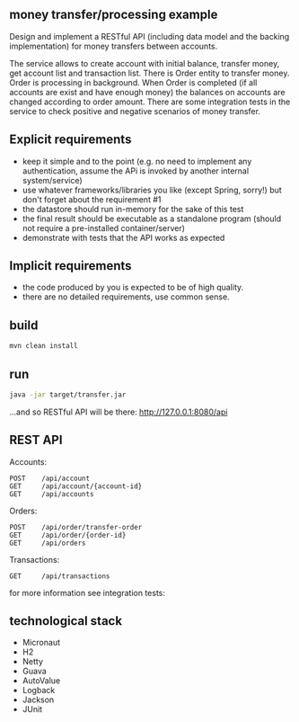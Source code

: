 
money transfer/processing example
---------------------------------


Design and implement a RESTful API (including data model and the backing implementation) for money transfers between accounts.


The service allows to create account with initial balance, transfer money, get account list and transaction list.
There is Order entity to transfer money. Order is processing in background.
When Order is completed (if all accounts are exist and have enough money) the balances on accounts are changed
according to order amount.
There are some integration tests in the service to check positive and negative scenarios of money transfer.


Explicit requirements
---------------------

* keep it simple and to the point (e.g. no need to implement any authentication, assume the APi is invoked by another internal system/service)
* use whatever frameworks/libraries you like (except Spring, sorry!) but don't forget about the requirement #1
* the datastore should run in-memory for the sake of this test
* the final result should be executable as a standalone program (should not require a pre-installed container/server)
* demonstrate with tests that the API works as expected


Implicit requirements
---------------------

* the code produced by you is expected to be of high quality.
* there are no detailed requirements, use common sense.


build
-----

```bash
mvn clean install
```

run
---

```bash
java -jar target/transfer.jar
```

...and so RESTful API will be there: http://127.0.0.1:8080/api


REST API
--------

Accounts:
```
POST    /api/account
GET     /api/account/{account-id}
GET     /api/accounts
```

Orders:
```
POST    /api/order/transfer-order
GET     /api/order/{order-id}
GET     /api/orders
```

Transactions:
```
GET     /api/transactions
```

for more information see integration tests: 


technological stack
-------------------

* Micronaut
* H2
* Netty
* Guava
* AutoValue
* Logback
* Jackson
* JUnit
